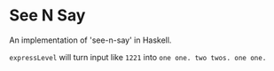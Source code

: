 # See N Say

An implementation of 'see-n-say' in Haskell.

`expressLevel` will turn input like `1221` into `one one. two twos. one one.`
